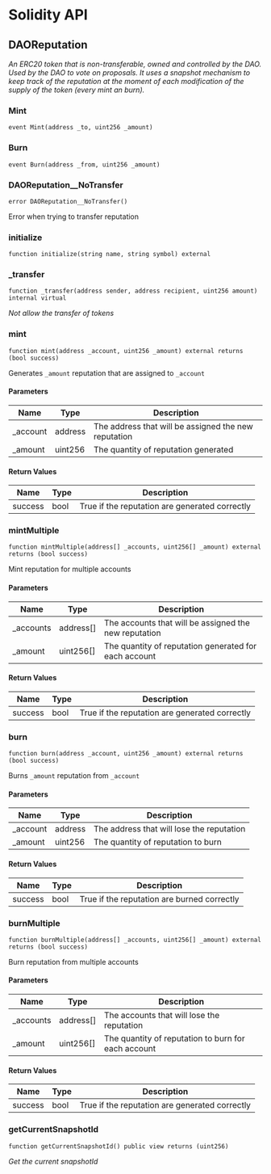 # Solidity API

## DAOReputation

_An ERC20 token that is non-transferable, owned and controlled by the DAO.
Used by the DAO to vote on proposals.
It uses a snapshot mechanism to keep track of the reputation at the moment of
each modification of the supply of the token (every mint an burn)._

### Mint

```solidity
event Mint(address _to, uint256 _amount)
```

### Burn

```solidity
event Burn(address _from, uint256 _amount)
```

### DAOReputation__NoTransfer

```solidity
error DAOReputation__NoTransfer()
```

Error when trying to transfer reputation

### initialize

```solidity
function initialize(string name, string symbol) external
```

### _transfer

```solidity
function _transfer(address sender, address recipient, uint256 amount) internal virtual
```

_Not allow the transfer of tokens_

### mint

```solidity
function mint(address _account, uint256 _amount) external returns (bool success)
```

Generates `_amount` reputation that are assigned to `_account`

#### Parameters

| Name | Type | Description |
| ---- | ---- | ----------- |
| _account | address | The address that will be assigned the new reputation |
| _amount | uint256 | The quantity of reputation generated |

#### Return Values

| Name | Type | Description |
| ---- | ---- | ----------- |
| success | bool | True if the reputation are generated correctly |

### mintMultiple

```solidity
function mintMultiple(address[] _accounts, uint256[] _amount) external returns (bool success)
```

Mint reputation for multiple accounts

#### Parameters

| Name | Type | Description |
| ---- | ---- | ----------- |
| _accounts | address[] | The accounts that will be assigned the new reputation |
| _amount | uint256[] | The quantity of reputation generated for each account |

#### Return Values

| Name | Type | Description |
| ---- | ---- | ----------- |
| success | bool | True if the reputation are generated correctly |

### burn

```solidity
function burn(address _account, uint256 _amount) external returns (bool success)
```

Burns `_amount` reputation from `_account`

#### Parameters

| Name | Type | Description |
| ---- | ---- | ----------- |
| _account | address | The address that will lose the reputation |
| _amount | uint256 | The quantity of reputation to burn |

#### Return Values

| Name | Type | Description |
| ---- | ---- | ----------- |
| success | bool | True if the reputation are burned correctly |

### burnMultiple

```solidity
function burnMultiple(address[] _accounts, uint256[] _amount) external returns (bool success)
```

Burn reputation from multiple accounts

#### Parameters

| Name | Type | Description |
| ---- | ---- | ----------- |
| _accounts | address[] | The accounts that will lose the reputation |
| _amount | uint256[] | The quantity of reputation to burn for each account |

#### Return Values

| Name | Type | Description |
| ---- | ---- | ----------- |
| success | bool | True if the reputation are generated correctly |

### getCurrentSnapshotId

```solidity
function getCurrentSnapshotId() public view returns (uint256)
```

_Get the current snapshotId_

